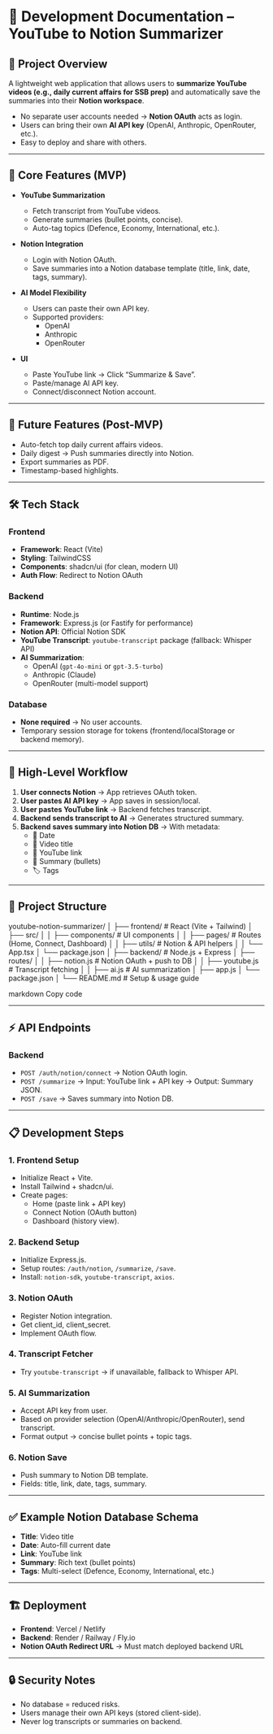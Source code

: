 # 📘 Development Documentation – YouTube to Notion Summarizer

## 📌 Project Overview
A lightweight web application that allows users to **summarize YouTube videos (e.g., daily current affairs for SSB prep)** and automatically save the summaries into their **Notion workspace**.  

- No separate user accounts needed → **Notion OAuth** acts as login.  
- Users can bring their own **AI API key** (OpenAI, Anthropic, OpenRouter, etc.).  
- Easy to deploy and share with others.  

---

## 🎯 Core Features (MVP)
- **YouTube Summarization**
  - Fetch transcript from YouTube videos.  
  - Generate summaries (bullet points, concise).  
  - Auto-tag topics (Defence, Economy, International, etc.).  

- **Notion Integration**
  - Login with Notion OAuth.  
  - Save summaries into a Notion database template (title, link, date, tags, summary).  

- **AI Model Flexibility**
  - Users can paste their own API key.  
  - Supported providers:  
    - OpenAI  
    - Anthropic  
    - OpenRouter  

- **UI**
  - Paste YouTube link → Click “Summarize & Save”.  
  - Paste/manage AI API key.  
  - Connect/disconnect Notion account.  

---

## 🚀 Future Features (Post-MVP)
- Auto-fetch top daily current affairs videos.  
- Daily digest → Push summaries directly into Notion.  
- Export summaries as PDF.  
- Timestamp-based highlights.  

---

## 🛠 Tech Stack

### **Frontend**
- **Framework**: React (Vite)  
- **Styling**: TailwindCSS  
- **Components**: shadcn/ui (for clean, modern UI)  
- **Auth Flow**: Redirect to Notion OAuth  

### **Backend**
- **Runtime**: Node.js  
- **Framework**: Express.js (or Fastify for performance)  
- **Notion API**: Official Notion SDK  
- **YouTube Transcript**: `youtube-transcript` package (fallback: Whisper API)  
- **AI Summarization**:  
  - OpenAI (`gpt-4o-mini` or `gpt-3.5-turbo`)  
  - Anthropic (Claude)  
  - OpenRouter (multi-model support)  

### **Database**
- **None required** → No user accounts.  
- Temporary session storage for tokens (frontend/localStorage or backend memory).  

---

## 🔄 High-Level Workflow

1. **User connects Notion** → App retrieves OAuth token.  
2. **User pastes AI API key** → App saves in session/local.  
3. **User pastes YouTube link** → Backend fetches transcript.  
4. **Backend sends transcript to AI** → Generates structured summary.  
5. **Backend saves summary into Notion DB** → With metadata:  
   - 📅 Date  
   - 🎥 Video title  
   - 🔗 YouTube link  
   - 📌 Summary (bullets)  
   - 🏷 Tags  

---

## 📂 Project Structure

youtube-notion-summarizer/
│
├── frontend/ # React (Vite + Tailwind)
│ ├── src/
│ │ ├── components/ # UI components
│ │ ├── pages/ # Routes (Home, Connect, Dashboard)
│ │ ├── utils/ # Notion & API helpers
│ │ └── App.tsx
│ └── package.json
│
├── backend/ # Node.js + Express
│ ├── routes/
│ │ ├── notion.js # Notion OAuth + push to DB
│ │ ├── youtube.js # Transcript fetching
│ │ ├── ai.js # AI summarization
│ ├── app.js
│ └── package.json
│
└── README.md # Setup & usage guide

markdown
Copy code

---

## ⚡ API Endpoints

### **Backend**
- `POST /auth/notion/connect` → Notion OAuth login.  
- `POST /summarize` → Input: YouTube link + API key → Output: Summary JSON.  
- `POST /save` → Saves summary into Notion DB.  

---

## 📋 Development Steps

### 1. **Frontend Setup**
- Initialize React + Vite.  
- Install Tailwind + shadcn/ui.  
- Create pages:  
  - Home (paste link + API key)  
  - Connect Notion (OAuth button)  
  - Dashboard (history view).  

### 2. **Backend Setup**
- Initialize Express.js.  
- Setup routes: `/auth/notion`, `/summarize`, `/save`.  
- Install: `notion-sdk`, `youtube-transcript`, `axios`.  

### 3. **Notion OAuth**
- Register Notion integration.  
- Get client_id, client_secret.  
- Implement OAuth flow.  

### 4. **Transcript Fetcher**
- Try `youtube-transcript` → if unavailable, fallback to Whisper API.  

### 5. **AI Summarization**
- Accept API key from user.  
- Based on provider selection (OpenAI/Anthropic/OpenRouter), send transcript.  
- Format output → concise bullet points + topic tags.  

### 6. **Notion Save**
- Push summary to Notion DB template.  
- Fields: title, link, date, tags, summary.  

---

## ✅ Example Notion Database Schema
- **Title**: Video title  
- **Date**: Auto-fill current date  
- **Link**: YouTube link  
- **Summary**: Rich text (bullet points)  
- **Tags**: Multi-select (Defence, Economy, International, etc.)  

---

## 🏗 Deployment
- **Frontend**: Vercel / Netlify  
- **Backend**: Render / Railway / Fly.io  
- **Notion OAuth Redirect URL** → Must match deployed backend URL  

---

## 🔒 Security Notes
- No database = reduced risks.  
- Users manage their own API keys (stored client-side).  
- Never log transcripts or summaries on backend.